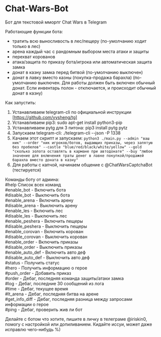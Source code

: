# Chat-Wars-Bot
Бот для текстовой мморпг Chat Wars в Telegram

Работающие функции бота:
  - тратить всю выносливость в лес/пещеру (по-умолчанию ходит только в лес)
  - арена каждый час с рандомным выбором места атаки и защиты
  - перехват корованов
  - атака/защита по приказу бота/игрока или автоматическая защита замка
  - донат в казну замка перед битвой (по-умолчанию выключен)
  - донат в лавку вместо казны (покупка-продажа барахла) (по-умолчанию выключен. Для работы должен быть включен обычный донат. Если инвентарь полон - отключается, и происходит обычный донат в казну)

Как запустить:<br />
  1) Устанавливаем telegram-cli по официальной инструкции [https://github.com/vysheng/tg]<br />
  2) Устанавливаем pip3: sudo apt-get install python3-pip<br />
  3) Устанавливаем pytg для 3 питона: pip3 install pytg pytz<br />
  4) Запускаем telegram-cli: ./telegram-cli --json -P 1338<br />
  5) Качаем этот скрипт и запускаем: `python3 ./main.py --admin "ваш ник" --order "ник игроков/ботов, выдающих приказы, через запятую   без пробелов" --castle "blue/red/black/white/yellow" --gold "сколько золота оставлять в кармане при автодонате" --buy "любое значение для включения траты денег в лавке покупкой/продажей барахла вместо доната в казну"`<br />
  6) Для работы с капчой, начинаем общение с @ChatWarsCaptchaBot (тестируется) 
  
Команды боту от админа:<br />
    #help Список всех команд<br />
    #enable_bot - Включить бота<br />
    #disable_bot - Выключить бота<br />
    #enable_arena - Включить арену<br />
    #disable_arena - Выключить арену<br />
    #enable_les - Включить лес<br />
    #disable_les - Выключить лес<br />
    #enable_peshera - Включить пещеры<br />
    #disable_peshera - Выключить пещеры<br />
    #enable_corovan - Включить корован<br />
    #disable_corovan - Выключить корован<br />
    #enable_order - Включить приказы<br />
    #disable_order - Выключить приказы<br />
    #enable_auto_def - Включить авто деф<br />
    #disable_auto_def - Выключить авто деф<br />
    #status - Получить статус<br />
    #hero - Получить информацию о герое<br />
    #push_order - Добавить приказ<br />
    #order - Дебаг, последняя команда защиты/атаки замка<br />
    #log - Дебаг, последние 30 сообщений из лога<br />
    #time - Дебаг, текущее время<br />
    #lt_arena - Дебаг, последняя битва на арене<br />
    #get_info_diff - Дебаг, последняя разница между запросами информации о герое<br />
    #ping - Дебаг, проверить жив ли бот<br />
 
Делайте с ботом что хотите, пишите в личку в телеграме @iriskin0, помогу с настройкой или допиливанием. Кидайте иссуи, может даже исправлю чего-нибудь %)
